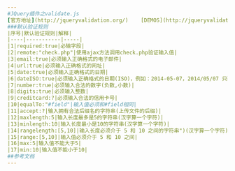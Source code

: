 ```yaml
---
#JQuery插件之validate.js
[官方地址](http://jqueryvalidation.org/)    [DEMOS](http://jqueryvalidation.org/files/demo/)
###默认验证规则
|序号|默认验证规则|解释|
|----|-----------|-----|
|1|required:true|必输字段|
|2|remote:"check.php"|使用ajax方法调用check.php验证输入值|
|3|email:true|必须输入正确格式的电子邮件|
|4|url:true|必须输入正确格式的网址|
|5|date:true|必须输入正确格式的日期|
|6|dateISO:true|必须输入正确格式的日期(ISO)，例如：2014-05-07，2014/05/07 只验证格式，不验证有效性|
|7|number:true|必须输入合法的数字(负数,小数)|
|8|digits:true|必须输入整数|
|9|creditcard:?|必须输入合法的信用卡号|
|10|equalTo:"#field"|输入值必须和#field相同|
|11|accept:?|输入拥有合法后缀名的字符串(上传文件的后缀)|
|12|maxlength:5|输入长度最多是5的字符串(汉字算一个字符)|
|13|minlength:10|输入长度最小是10的字符串(汉字算一个字符)|
|14|rangelength:[5,10]|输入长度必须介于 5 和 10 之间的字符串")(汉字算一个字符)|
|15|range:[5,10]|输入值必须介于 5 和 10 之间|
|16|max:5|输入值不能大于5|
|17|min:10|输入值不能小于10|
##参考文档
---
```

